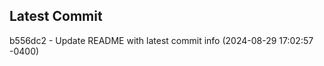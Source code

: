 
## Latest Commit
b556dc2 - Update README with latest commit info (2024-08-29 17:02:57 -0400) <Yunxi-Zhou>
